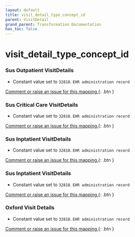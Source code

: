 ```yaml
---
layout: default
title: visit_detail_type_concept_id
parent: VisitDetail
grand_parent: Transformation Documentation
has_toc: false
---
```

# visit_detail_type_concept_id
### Sus Outpatient VisitDetails
* Constant value set to `32818`. `EHR administration record`

[Comment or raise an issue for this mapping.](https://github.com/answerdigital/oxford-omop-data-mapper/issues/new?title=OMOP%20VisitDetail%20table%20visit_detail_type_concept_id%20field%20Sus%20Outpatient%20VisitDetails%20mapping){: .btn }
### Sus Critical Care VisitDetails
* Constant value set to `32818`. `EHR administration record`

[Comment or raise an issue for this mapping.](https://github.com/answerdigital/oxford-omop-data-mapper/issues/new?title=OMOP%20VisitDetail%20table%20visit_detail_type_concept_id%20field%20Sus%20Critical%20Care%20VisitDetails%20mapping){: .btn }
### Sus Inptatient VisitDetails
* Constant value set to `32818`. `EHR administration record`

[Comment or raise an issue for this mapping.](https://github.com/answerdigital/oxford-omop-data-mapper/issues/new?title=OMOP%20VisitDetail%20table%20visit_detail_type_concept_id%20field%20Sus%20Inptatient%20VisitDetails%20mapping){: .btn }
### Sus Inptatient VisitDetails
* Constant value set to `32818`. `EHR administration record`

[Comment or raise an issue for this mapping.](https://github.com/answerdigital/oxford-omop-data-mapper/issues/new?title=OMOP%20VisitDetail%20table%20visit_detail_type_concept_id%20field%20Sus%20Inptatient%20VisitDetails%20mapping){: .btn }
### Oxford Visit Details
* Constant value set to `32818`. `EHR administration record`

[Comment or raise an issue for this mapping.](https://github.com/answerdigital/oxford-omop-data-mapper/issues/new?title=OMOP%20VisitDetail%20table%20visit_detail_type_concept_id%20field%20Oxford%20Visit%20Details%20mapping){: .btn }
